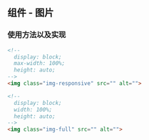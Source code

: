 ## 组件 - 图片

### 使用方法以及实现

```html
<!--
  display: block;
  max-width: 100%;
  height: auto;
-->
<img class="img-responsive" src="" alt="">

<!--
  display: block;
  width: 100%;
  height: auto;
-->
<img class="img-full" src="" alt="">
```